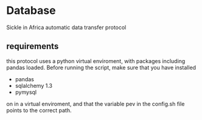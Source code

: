 # Database
Sickle in Africa automatic data transfer protocol

## requirements
this protocol uses a python virtual enviroment, with packages including pandas loaded.
Before running the script, make sure that you have installed

* pandas
* sqlalchemy 1.3
* pymysql

on in a virtual enviroment, and that the variable pev in the config.sh file points to the correct path.
